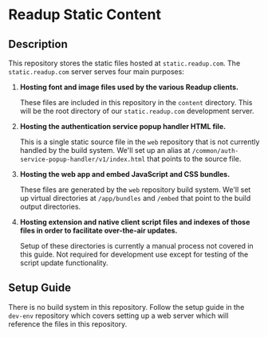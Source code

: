 # Readup Static Content
## Description
This repository stores the static files hosted at `static.readup.com`. The `static.readup.com` server serves four main purposes:

1. **Hosting font and image files used by the various Readup clients.**

	 These files are included in this repository in the `content` directory. This will be the root directory of our `static.readup.com` development server.
2. **Hosting the authentication service popup handler HTML file.**

    This is a single static source file in the `web` repository that is not currently handled by the build system. We'll set up an alias at `/common/auth-service-popup-handler/v1/index.html` that points to the source file.
3. **Hosting the web app and embed JavaScript and CSS bundles.**

    These files are generated by the `web` repository build system. We'll set up virtual directories at `/app/bundles` and `/embed` that point to the build output directories.
4. **Hosting extension and native client script files and indexes of those files in order to facilitate over-the-air updates.**

    Setup of these directories is currently a manual process not covered in this guide. Not required for development use except for testing of the script update functionality.
## Setup Guide
There is no build system in this repository. Follow the setup guide in the `dev-env` repository which covers setting up a web server which will reference the files in this repository.
